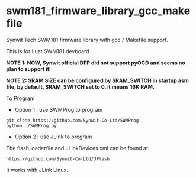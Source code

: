 # swm181_firmware_library_gcc_makefile

Synwit Tech SWM181 firmware library with gcc / Makefile support.

This is for Luat SWM181 devboard.

**NOTE 1: NOW, Synwit official DFP did not support pyOCD and seems no plan to support it!**

**NOTE 2: SRAM SIZE can be configured by SRAM_SWITCH in startup asm file, by default, SRAM_SWITCH set to 0. it means 16K RAM.**

To Program
- Option 1 : use SWMProg to program

```
git clone https://github.com/Synwit-Co-Ltd/SWMProg
python ./SWMProg.py
```
- Option 2 : use JLink to program

The flash loaderfile and JLinkDevices.xml can be found at:
```
https://github.com/Synwit-Co-Ltd/JFlash
```

It works with JLink Linux.


